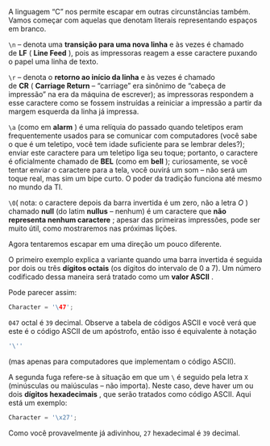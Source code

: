 A linguagem “C” nos permite escapar em outras circunstâncias também. Vamos começar com aquelas que denotam literais representando espaços em branco.

``\n`` – denota uma **transição para uma nova linha** e às vezes é chamado de **LF** ( **Line Feed** ), pois as impressoras reagem a esse caractere puxando o papel uma linha de texto.

``\r`` – denota o **retorno ao início da linha** e às vezes é chamado de **CR** ( **Carriage Return** – “carriage” era sinônimo de “cabeça de impressão” na era da máquina de escrever); as impressoras respondem a esse caractere como se fossem instruídas a reiniciar a impressão a partir da margem esquerda da linha já impressa.

``\a`` (como em **alarm** ) é uma relíquia do passado quando teletipos eram frequentemente usados ​​para se comunicar com computadores (você sabe o que é um teletipo, você tem idade suficiente para se lembrar deles?); enviar este caractere para um teletipo liga seu toque; portanto, o caractere é oficialmente chamado de **BEL** (como em **bell** ); curiosamente, se você tentar enviar o caractere para a tela, você ouvirá um som – não será um toque real, mas sim um bipe curto. O poder da tradição funciona até mesmo no mundo da TI.

``\0``( nota: o caractere depois da barra invertida é um zero, não a letra _O_ ) chamado **null** (do latim **nullus** – nenhum) é um caractere que **não representa nenhum caractere** ; apesar das primeiras impressões, pode ser muito útil, como mostraremos nas próximas lições.

Agora tentaremos escapar em uma direção um pouco diferente.

O primeiro exemplo explica a variante quando uma barra invertida é seguida por dois ou três **dígitos octais** (os dígitos do intervalo de 0 a 7). Um número codificado dessa maneira será tratado como um **valor ASCII** .

Pode parecer assim:
```c
Character = '\47';
```

``047`` octal é ``39`` decimal. Observe a tabela de códigos ASCII e você verá que este é o código ASCII de um apóstrofo, então isso é equivalente à notação

```c
'\''
```
(mas apenas para computadores que implementam o código ASCII).

A segunda fuga refere-se à situação em que um ``\`` é seguido pela letra ``X`` (minúsculas ou maiúsculas – não importa). Neste caso, deve haver um ou dois **dígitos hexadecimais** , que serão tratados como código ASCII. Aqui está um exemplo:

```c
Character = '\x27';
```
Como você provavelmente já adivinhou, ``27`` hexadecimal é ``39`` decimal.








